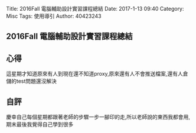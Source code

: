 Title: 2016Fall 電腦輔助設計實習課程總結
Date: 2017-1-13 09:40
Category: Misc
Tags: 使用導引
Author: 40423243

<h2>2016Fall 電腦輔助設計實習課程總結</h2>

<section>
<h1>心得</h1>
<p>這星期才知道原來有人到現在還不知道proxy,原來還有人不會推送檔案,還有人倉儲的test問題還沒解決</p>
</section>
<section>
    <h1>自評</h1>
    <p>慶幸自己每個星期都跟著老師的步驟一步一腳印的走,所以老師說的東西我都會用,期末最後我覺得自己學到很多</p>
</section>

